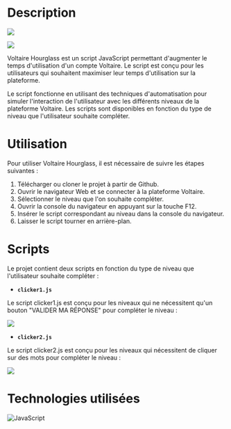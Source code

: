 # Description

![](https://iili.io/HXpyvte.gif)

![](https://iili.io/HhHCNRe.png)

Voltaire Hourglass est un script JavaScript permettant d'augmenter le temps d'utilisation d'un compte Voltaire. Le script est conçu pour les utilisateurs qui souhaitent maximiser leur temps d'utilisation sur la plateforme.

Le script fonctionne en utilisant des techniques d'automatisation pour simuler l'interaction de l'utilisateur avec les différents niveaux de la plateforme Voltaire. Les scripts sont disponibles en fonction du type de niveau que l'utilisateur souhaite compléter.

# Utilisation

Pour utiliser Voltaire Hourglass, il est nécessaire de suivre les étapes suivantes :

1. Télécharger ou cloner le projet à partir de Github.
2. Ouvrir le navigateur Web et se connecter à la plateforme Voltaire.
3. Sélectionner le niveau que l'on souhaite compléter.
4. Ouvrir la console du navigateur en appuyant sur la touche F12.
5. Insérer le script correspondant au niveau dans la console du navigateur.
6. Laisser le script tourner en arrière-plan.

# Scripts

Le projet contient deux scripts en fonction du type de niveau que l'utilisateur souhaite compléter :

- **`clicker1.js`**

Le script clicker1.js est conçu pour les niveaux qui ne nécessitent qu'un bouton "VALIDER MA RÉPONSE" pour compléter le niveau :

![](https://iili.io/HXy5yj1.png)

- **`clicker2.js`**

Le script clicker2.js est conçu pour les niveaux qui nécessitent de cliquer sur des mots pour compléter le niveau :

![](https://iili.io/HXy1EMP.png)

# Technologies utilisées

![JavaScript](https://img.shields.io/badge/javascript-%23323330.svg?style=for-the-badge&logo=javascript&logoColor=%23F7DF1E)


